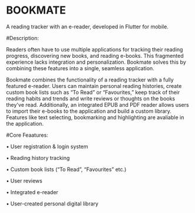 # BOOKMATE

A reading tracker with an e-reader, developed in Flutter for mobile.

#Description:

Readers often have to use multiple applications for tracking their reading progress, discovering new books, and reading e-books. This fragmented experience lacks integration and personalization.
Bookmate solves this by combining these features into a single, seamless application. 

Bookmate combines the functionality of a reading tracker with a fully featured e-reader. Users can maintain personal reading histories, create custom book lists such as “To Read” or “Favourites,” keep track of their reading habits and trends and write reviews or thoughts on the books they've read. Additionally, an integrated EPUB and PDF reader allows users to import their e-books to the application and build a custom library. Features like text selecting, bookmarking and highlighting are avaliable in the application.


#Core Feaatures:

• User registration & login system 

• Reading history tracking 

• Custom book lists (“To Read”, “Favourites” etc.) 

• User reviews 

• Integrated e-reader 

• User-created personal digital library 







